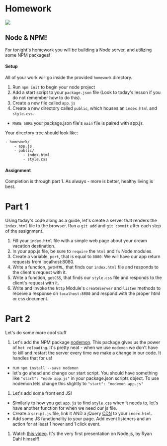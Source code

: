 # Homework
![](https://www.npmjs.com/static/images/npm-logo.svg)

## Node & NPM!
For tonight's homework you will be building a Node server, and utilizing some NPM packages!

#### Setup
All of your work will go inside the provided `homework` directory.

1. Run `npm init` to begin your node project
1. Add a start script to your `package.json` file (Look to today's lesson if you do not remember how to do this).
1. Create a new file called `app.js`
1. Create a new directory called `public`, which houses an `index.html` and `style.css`.
 - `MAKE SURE` your package.json file's `main` file is paired with app.js.

Your directory tree should look like:
```
- homework/
    - app.js
    - public/
        - index.html
        - style.css
```

#### Assignment
Completion is through part 1. As always - more is better, healthy living is best.

# Part 1
Using today's code along as a guide, let's create a server that renders the `index.html` file to the browser. Run a `git add` and `git commit` after each step of the assignment.

1. Fill your `index.html` file with a simple web page about your dream vacation destination.
1. In your app.js file, be sure to `require` the `html` and `fs` Node modules.
1. Create a variable, `port`, that is equal to `8080`. We will have our app return requests from localhost:8080.
1. Write a function, `getHTML`, that finds our `index.html` file and responds to the client's request with it.
1. Write a function, `getCSS`, that finds our `style.css` file and responds to the client's request with it.
1. Write and invoke the `http` Module's `createServer` and `listen` methods to receive a response on `localhost:8080` and respond with the proper html or css document.

# Part 2
Let's do some more cool stuff

1. Let's add the NPM package [nodemon](http://nodemon.io/). This package gives us the power of `hot reloading`. It's pretty neat - when we use `nodemon` we don't have to kill and restart the server every time we make a change in our code. It handles that for us!
  - run `npm install --save nodemon`
  - let's go ahead and change our start script. You should have something like `"start": "node app.js"` in your package.json scripts object. To use nodemon lets change this slightly to `"start": "nodemon app.js"`
1. Let's add some front end JS!
  - Similarly to how you get `app.js` to find `style.css` when it needs to, let's have another function for when we need our js file.
  - Create a `script.js` file, link it AND a jQuery [CDN](https://code.jquery.com/) to your `index.html`.
  - Add some JS functionality to your page. Add event listeners and an action for at least 1 hover and 1 click event.
1. Watch [this video](https://www.youtube.com/watch?v=ztspvPYybIY). It's the very first presentation on Node.js, by Ryan Dahl himself!
